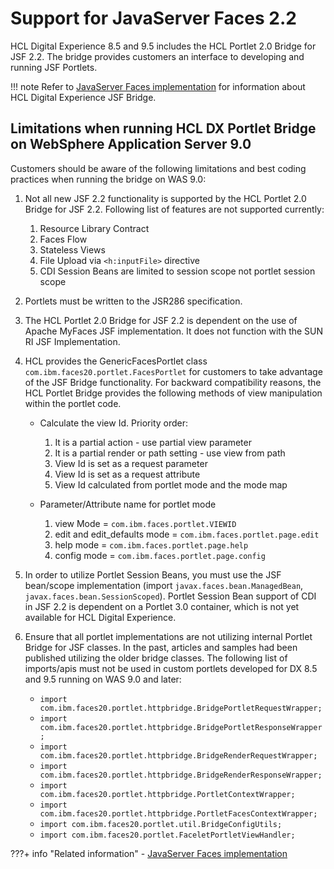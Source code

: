 # Support for JavaServer Faces 2.2

HCL Digital Experience 8.5 and 9.5 includes the HCL Portlet 2.0 Bridge for JSF 2.2. The bridge provides customers an interface to developing and running JSF Portlets.

!!! note
    Refer to [JavaServer Faces implementation](../../../../deployment/manage/migrate/next_steps/post_mig_activities/addon_integration_task/mig_post_jsf.md) for information about HCL Digital Experience JSF Bridge.

## Limitations when running HCL DX Portlet Bridge on WebSphere Application Server 9.0

Customers should be aware of the following limitations and best coding practices when running the bridge on WAS 9.0:

1.  Not all new JSF 2.2 functionality is supported by the HCL Portlet 2.0 Bridge for JSF 2.2. Following list of features are not supported currently:
    1.  Resource Library Contract
    2.  Faces Flow
    3.  Stateless Views
    4.  File Upload via `<h:inputFile>` directive
    5.  CDI Session Beans are limited to session scope not portlet session scope

2.  Portlets must be written to the JSR286 specification.

3.  The HCL Portlet 2.0 Bridge for JSF 2.2 is dependent on the use of Apache MyFaces JSF implementation. It does not function with the SUN RI JSF Implementation.

4.  HCL provides the GenericFacesPortlet class `com.ibm.faces20.portlet.FacesPortlet` for customers to take advantage of the JSF Bridge functionality. For backward compatibility reasons, the HCL Portlet Bridge provides the following methods of view manipulation within the portlet code.

    - Calculate the view Id. Priority order:
        1.  It is a partial action - use partial view parameter
        2.  It is a partial render or path setting - use view from path
        3.  View Id is set as a request parameter
        4.  View Id is set as a request attribute
        5.  View Id calculated from portlet mode and the mode map<br>
    
    - Parameter/Attribute name for portlet mode
        1.  view Mode = `com.ibm.faces.portlet.VIEWID`
        2.  edit and edit\_defaults mode = `com.ibm.faces.portlet.page.edit`
        3.  help mode = `com.ibm.faces.portlet.page.help`
        4.  config mode = `com.ibm.faces.portlet.page.config`

5.  In order to utilize Portlet Session Beans, you must use the JSF bean/scope implementation (import `javax.faces.bean.ManagedBean`, `javax.faces.bean.SessionScoped`). Portlet Session Bean support of CDI in JSF 2.2 is dependent on a Portlet 3.0 container, which is not yet available for HCL Digital Experience.

6.  Ensure that all portlet implementations are not utilizing internal Portlet Bridge for JSF classes. In the past, articles and samples had been published utilizing the older bridge classes. The following list of imports/apis must not be used in custom portlets developed for DX 8.5 and 9.5 running on WAS 9.0 and later:

    *   `import com.ibm.faces20.portlet.httpbridge.BridgePortletRequestWrapper;`
    *   `import com.ibm.faces20.portlet.httpbridge.BridgePortletResponseWrapper;`
    *   `import com.ibm.faces20.portlet.httpbridge.BridgeRenderRequestWrapper;`
    *   `import com.ibm.faces20.portlet.httpbridge.BridgeRenderResponseWrapper;`
    *   `import com.ibm.faces20.portlet.httpbridge.PortletContextWrapper;`
    *   `import com.ibm.faces20.portlet.httpbridge.PortletFacesContextWrapper;`
    *   `import com.ibm.faces20.portlet.util.BridgeConfigUtils;`
    *   `import com.ibm.faces20.portlet.FaceletPortletViewHandler;`


???+ info "Related information"
    - [JavaServer Faces implementation](../../../../deployment/manage/migrate/next_steps/post_mig_activities/addon_integration_task/mig_post_jsf.md)

